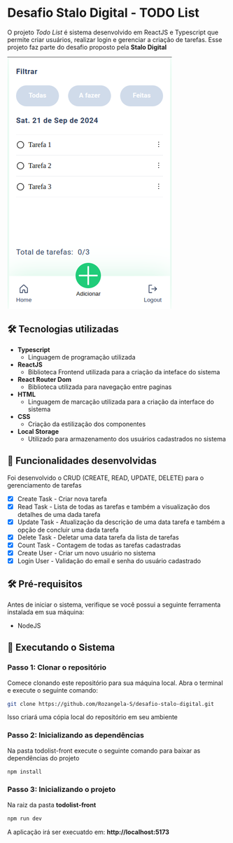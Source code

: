 # Desafio Stalo Digital - TODO List

O projeto *Todo List* é sistema desenvolvido em ReactJS e Typescript que permite criar usuários, realizar login e gerenciar a criação de tarefas. Esse projeto faz parte do desafio proposto pela **Stalo Digital**

![Imagem desafio](docs/image-desafio.png)

## 🛠️ Tecnologias utilizadas

- **Typescript**
  - Linguagem de programação utilizada
- **ReactJS**
  - Biblioteca Frontend utilizada para a criação da inteface do sistema
- **React Router Dom**
  - Biblioteca utilizada para navegação entre paginas
- **HTML**
  - Linguagem de marcação utilizada para a criação da interface do sistema
- **CSS**
  - Criação da estilização dos componentes
- **Local Storage**
   - Utilizado para armazenamento dos usuários cadastrados no sistema

## 🚀 Funcionalidades desenvolvidas

Foi desenvolvido o CRUD (CREATE, READ, UPDATE, DELETE) para o gerenciamento de tarefas

- [x] Create Task   - Criar nova tarefa
- [x] Read Task     - Lista de todas as tarefas e também a visualização dos detalhes de uma dada tarefa
- [x] Update Task   - Atualização da descrição de uma data tarefa e também a opção de concluir uma dada tarefa
- [x] Delete Task   - Deletar uma data tarefa da lista de tarefas
- [x] Count Task    - Contagem de todas as tarefas cadastradas
- [x] Create User   - Criar um novo usuário no sistema
- [x] Login User    - Validação do email e senha do usuário cadastrado

## 🛠️ Pré-requisitos

Antes de iniciar o sistema, verifique se você possui a seguinte ferramenta instalada em sua máquina:

- NodeJS

## 🚀 Executando o Sistema

### Passo 1: Clonar o repositório

Comece clonando este repositório para sua máquina local. Abra o terminal e execute o seguinte comando:

```bash
git clone https://github.com/Rozangela-S/desafio-stalo-digital.git
```

Isso criará uma cópia local do repositório em seu ambiente

### Passo 2: Inicializando as dependências

Na pasta todolist-front execute o seguinte comando para baixar as dependências do projeto

```bash
npm install
```

### Passo 3: Inicializando o projeto

Na raiz da pasta **todolist-front**

```bash
npm run dev
```

A aplicação irá ser execuatdo em: **http://localhost:5173**
